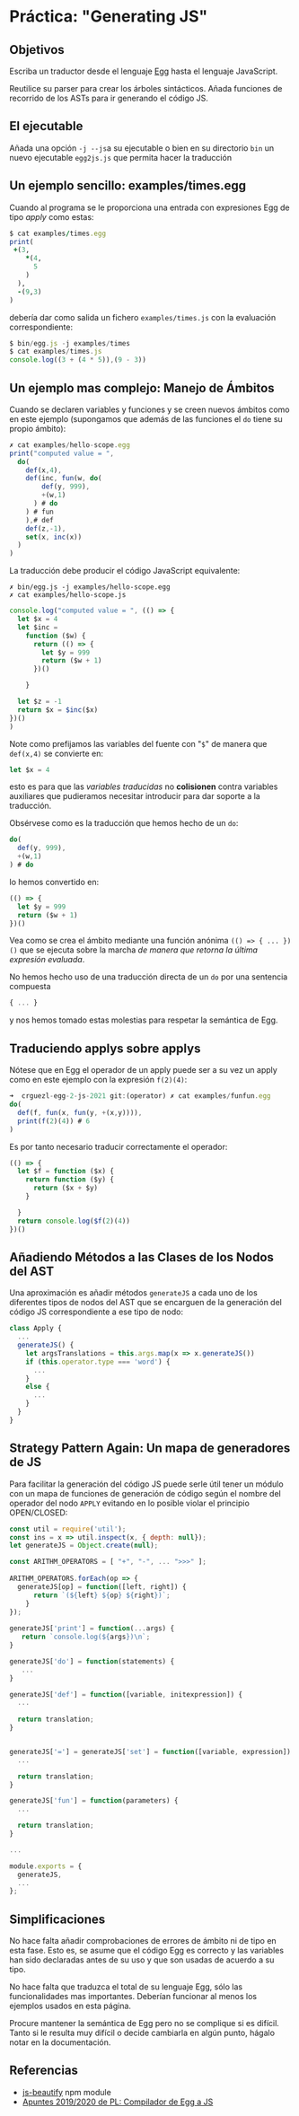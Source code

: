 # Práctica: "Generating JS" 

## Objetivos

Escriba un traductor desde el lenguaje [Egg](https://eloquentjavascript.net/12_language.html) hasta el lenguaje JavaScript.

Reutilice su parser para  crear los árboles sintácticos. Añada funciones de recorrido de los ASTs para ir generando el código JS.

## El ejecutable

Añada una opción `-j --js`a su ejecutable o bien en su directorio `bin`  un nuevo ejecutable `egg2js.js` que permita hacer la traducción
 

## Un ejemplo sencillo: examples/times.egg

Cuando al programa se le proporciona una entrada con expresiones Egg de tipo *apply* como estas:

```ruby
$ cat examples/times.egg
print(
 +(3,
    *(4,
      5
    )
  ),
  -(9,3)
)
```

debería dar como salida un fichero `examples/times.js` con la evaluación correspondiente:

```js
$ bin/egg.js -j examples/times
$ cat examples/times.js 
console.log((3 + (4 * 5)),(9 - 3))
```

## Un ejemplo mas complejo: Manejo de Ámbitos

Cuando se declaren variables y funciones y se creen nuevos ámbitos como en este ejemplo (supongamos que además de las funciones el `do` tiene su propio ámbito):

```js
✗ cat examples/hello-scope.egg
print("computed value = ", 
  do(
    def(x,4),
    def(inc, fun(w, do(
        def(y, 999),
        +(w,1)
      ) # do
    ) # fun
    ),# def
    def(z,-1),
    set(x, inc(x))
  )
)
```

La traducción debe producir el código JavaScript equivalente:

```
✗ bin/egg.js -j examples/hello-scope.egg
✗ cat examples/hello-scope.js              
```
```js
console.log("computed value = ", (() => {
  let $x = 4
  let $inc =
    function ($w) {
      return (() => {
        let $y = 999
        return ($w + 1)
      })()

    }

  let $z = -1
  return $x = $inc($x)
})()
)
```

Note como prefijamos las variables del fuente con "`$`"  de manera que `def(x,4)` se convierte en:

```js
let $x = 4
```

esto es para que las *variables traducidas* no **colisionen** contra variables auxiliares que pudieramos necesitar introducir para dar soporte a la traducción.

Obsérvese como es la traducción que hemos hecho de un `do`: 

```js
do(
  def(y, 999),
  +(w,1)
) # do
```

lo hemos convertido en:

```js
(() => {
  let $y = 999
  return ($w + 1)
})()
```

Vea como se crea el ámbito mediante una función anónima `(() => { ... })()` que se ejecuta sobre la marcha *de manera que retorna la última expresión evaluada*.  

No hemos hecho uso de una traducción directa de un `do` por una sentencia compuesta 

```js
{ ... }
```
y nos hemos tomado estas molestias para respetar la semántica de Egg.

## Traduciendo applys sobre applys

Nótese que en Egg el operador de un apply puede ser a su vez un apply como en este ejemplo con la expresión `f(2)(4)`:

```js
➜  crguezl-egg-2-js-2021 git:(operator) ✗ cat examples/funfun.egg 
do(
  def(f, fun(x, fun(y, +(x,y)))),
  print(f(2)(4)) # 6
)
```

Es por tanto necesario traducir correctamente el operador: 

```js
(() => {
  let $f = function ($x) {
    return function ($y) {
      return ($x + $y)
    }

  }
  return console.log($f(2)(4))
})()
```

## Añadiendo Métodos a las Clases de los Nodos del AST

Una aproximación es añadir métodos `generateJS` a cada uno de los diferentes tipos de nodos del AST que se encarguen de la generación del código JS correspondiente a ese tipo de nodo:

```js
class Apply {
  ...
  generateJS() {
    let argsTranslations = this.args.map(x => x.generateJS())
    if (this.operator.type === 'word') {
      ...
    }
    else {
      ...
    }
  }
}
```

## Strategy Pattern Again: Un mapa de generadores de JS

Para facilitar la generación del código JS puede serle útil tener un módulo con un mapa de funciones de generación de código según el nombre del operador del nodo `APPLY` evitando en lo posible violar el principio OPEN/CLOSED:

```js
const util = require('util');
const ins = x => util.inspect(x, { depth: null});
let generateJS = Object.create(null);

const ARITHM_OPERATORS = [ "+", "-", ... ">>>" ];
  
ARITHM_OPERATORS.forEach(op => {
  generateJS[op] = function([left, right]) {
      return `(${left} ${op} ${right})`;
    }
});
  
generateJS['print'] = function(...args) {
   return `console.log(${args})\n`;
}

generateJS['do'] = function(statements) {
   ...
}

generateJS['def'] = function([variable, initexpression]) {
  ...
  
  return translation;
}


generateJS['='] = generateJS['set'] = function([variable, expression]) {
  ...

  return translation;
}

generateJS['fun'] = function(parameters) {
  ...

  return translation;
}

...

module.exports = {
  generateJS,
  ...
};
```

## Simplificaciones

No hace falta añadir comprobaciones de errores de ámbito ni de tipo en esta fase.
Esto es, se asume que el código Egg es correcto y las variables han sido declaradas antes de su uso y que son usadas de acuerdo a su tipo.

No hace falta que traduzca el total de su lenguaje Egg, sólo las funcionalidades mas importantes. Deberían funcionar al menos los ejemplos usados en esta página.

Procure mantener la semántica de Egg pero no se complique si es difícil. Tanto si le resulta muy difícil o decide cambiarla en algún punto, hágalo notar en la documentación.


## Referencias

* [js-beautify](https://www.npmjs.com/package/js-beautify) npm module
* [Apuntes 2019/2020 de PL: Compilador de Egg a JS](https://ull-esit-pl-1819.github.io/introduccion/tfa/#compilador-de-egg-a-js)